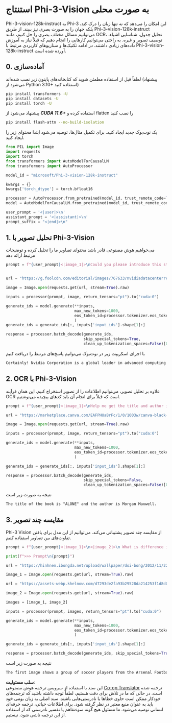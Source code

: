 <!--
CO_OP_TRANSLATOR_METADATA:
{
  "original_hash": "110bee6270dad2ebf506d90a30b46dde",
  "translation_date": "2025-07-16T21:36:09+00:00",
  "source_file": "md/01.Introduction/03/Vision_Inference.md",
  "language_code": "fa"
}
-->
# **استنتاج Phi-3-Vision به صورت محلی**

Phi-3-vision-128k-instruct به Phi-3 این امکان را می‌دهد که نه تنها زبان را درک کند، بلکه جهان را به صورت بصری نیز ببیند. از طریق Phi-3-vision-128k-instruct می‌توانیم مسائل مختلف بصری را حل کنیم، مانند OCR، تحلیل جدول، شناسایی اشیاء، توصیف تصویر و غیره. به راحتی می‌توانیم کارهایی را انجام دهیم که قبلاً نیاز به آموزش داده‌های زیادی داشتند. در ادامه تکنیک‌ها و سناریوهای کاربردی مرتبط با Phi-3-vision-128k-instruct آورده شده است.

## **0. آماده‌سازی**

لطفاً قبل از استفاده مطمئن شوید که کتابخانه‌های پایتون زیر نصب شده‌اند (پیشنهاد می‌شود از Python 3.10+ استفاده کنید)

```bash
pip install transformers -U
pip install datasets -U
pip install torch -U
```

پیشنهاد می‌شود از ***CUDA 11.6+*** استفاده کرده و flatten را نصب کنید

```bash
pip install flash-attn --no-build-isolation
```

یک نوت‌بوک جدید ایجاد کنید. برای تکمیل مثال‌ها، توصیه می‌شود ابتدا محتوای زیر را ایجاد کنید.

```python
from PIL import Image
import requests
import torch
from transformers import AutoModelForCausalLM
from transformers import AutoProcessor

model_id = "microsoft/Phi-3-vision-128k-instruct"

kwargs = {}
kwargs['torch_dtype'] = torch.bfloat16

processor = AutoProcessor.from_pretrained(model_id, trust_remote_code=True)
model = AutoModelForCausalLM.from_pretrained(model_id, trust_remote_code=True, torch_dtype="auto").cuda()

user_prompt = '<|user|>\n'
assistant_prompt = '<|assistant|>\n'
prompt_suffix = "<|end|>\n"
```

## **1. تحلیل تصویر با Phi-3-Vision**

می‌خواهیم هوش مصنوعی قادر باشد محتوای تصاویر ما را تحلیل کرده و توضیحات مرتبط ارائه دهد

```python
prompt = f"{user_prompt}<|image_1|>\nCould you please introduce this stock to me?{prompt_suffix}{assistant_prompt}"


url = "https://g.foolcdn.com/editorial/images/767633/nvidiadatacenterrevenuefy2017tofy2024.png"

image = Image.open(requests.get(url, stream=True).raw)

inputs = processor(prompt, image, return_tensors="pt").to("cuda:0")

generate_ids = model.generate(**inputs, 
                              max_new_tokens=1000,
                              eos_token_id=processor.tokenizer.eos_token_id,
                              )
generate_ids = generate_ids[:, inputs['input_ids'].shape[1]:]

response = processor.batch_decode(generate_ids, 
                                  skip_special_tokens=True, 
                                  clean_up_tokenization_spaces=False)[0]
```

با اجرای اسکریپت زیر در نوت‌بوک می‌توانیم پاسخ‌های مرتبط را دریافت کنیم

```txt
Certainly! Nvidia Corporation is a global leader in advanced computing and artificial intelligence (AI). The company designs and develops graphics processing units (GPUs), which are specialized hardware accelerators used to process and render images and video. Nvidia's GPUs are widely used in professional visualization, data centers, and gaming. The company also provides software and services to enhance the capabilities of its GPUs. Nvidia's innovative technologies have applications in various industries, including automotive, healthcare, and entertainment. The company's stock is publicly traded and can be found on major stock exchanges.
```

## **2. OCR با Phi-3-Vision**

علاوه بر تحلیل تصویر، می‌توانیم اطلاعات را از تصویر استخراج کنیم. این همان فرآیند OCR است که قبلاً برای انجام آن باید کدهای پیچیده می‌نوشتیم.

```python
prompt = f"{user_prompt}<|image_1|>\nHelp me get the title and author information of this book?{prompt_suffix}{assistant_prompt}"

url = "https://marketplace.canva.com/EAFPHUaBrFc/1/0/1003w/canva-black-and-white-modern-alone-story-book-cover-QHBKwQnsgzs.jpg"

image = Image.open(requests.get(url, stream=True).raw)

inputs = processor(prompt, image, return_tensors="pt").to("cuda:0")

generate_ids = model.generate(**inputs, 
                              max_new_tokens=1000,
                              eos_token_id=processor.tokenizer.eos_token_id,
                              )

generate_ids = generate_ids[:, inputs['input_ids'].shape[1]:]

response = processor.batch_decode(generate_ids, 
                                  skip_special_tokens=False, 
                                  clean_up_tokenization_spaces=False)[0]

```

نتیجه به صورت زیر است

```txt
The title of the book is "ALONE" and the author is Morgan Maxwell.
```

## **3. مقایسه چند تصویر**

Phi-3 Vision از مقایسه چند تصویر پشتیبانی می‌کند. می‌توانیم از این مدل برای یافتن تفاوت‌های بین تصاویر استفاده کنیم.

```python
prompt = f"{user_prompt}<|image_1|>\n<|image_2|>\n What is difference in this two images?{prompt_suffix}{assistant_prompt}"

print(f">>> Prompt\n{prompt}")

url = "https://hinhnen.ibongda.net/upload/wallpaper/doi-bong/2012/11/22/arsenal-wallpaper-free.jpg"

image_1 = Image.open(requests.get(url, stream=True).raw)

url = "https://assets-webp.khelnow.com/d7293de2fa93b29528da214253f1d8d0/news/uploads/2021/07/Arsenal-1024x576.jpg.webp"

image_2 = Image.open(requests.get(url, stream=True).raw)

images = [image_1, image_2]

inputs = processor(prompt, images, return_tensors="pt").to("cuda:0")

generate_ids = model.generate(**inputs, 
                              max_new_tokens=1000,
                              eos_token_id=processor.tokenizer.eos_token_id,
                              )

generate_ids = generate_ids[:, inputs['input_ids'].shape[1]:]

response = processor.batch_decode(generate_ids, skip_special_tokens=True, clean_up_tokenization_spaces=False)[0]
```

نتیجه به صورت زیر است

```txt
The first image shows a group of soccer players from the Arsenal Football Club posing for a team photo with their trophies, while the second image shows a group of soccer players from the Arsenal Football Club celebrating a victory with a large crowd of fans in the background. The difference between the two images is the context in which the photos were taken, with the first image focusing on the team and their trophies, and the second image capturing a moment of celebration and victory.
```

**سلب مسئولیت**:  
این سند با استفاده از سرویس ترجمه هوش مصنوعی [Co-op Translator](https://github.com/Azure/co-op-translator) ترجمه شده است. در حالی که ما در تلاش برای دقت هستیم، لطفاً توجه داشته باشید که ترجمه‌های خودکار ممکن است حاوی خطاها یا نادرستی‌هایی باشند. سند اصلی به زبان بومی خود باید به عنوان منبع معتبر در نظر گرفته شود. برای اطلاعات حیاتی، ترجمه حرفه‌ای انسانی توصیه می‌شود. ما مسئول هیچ گونه سوءتفاهم یا تفسیر نادرستی که از استفاده از این ترجمه ناشی شود، نیستیم.